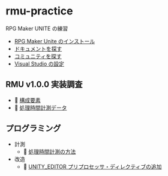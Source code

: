 # rmu-practice

RPG Maker UNITE の練習

* [RPG Maker Unite のインストール](./docs/install-rmu.md)
* [ドキュメントを探す](./docs/documents.md)
* [コミュニティを探す](./docs/community-o1o0.md)
* [Visual Studio の設定](./docs/visual-studio-o1o0.md)

## RMU v1.0.0 実装調査

* 📄 [構成要素](./docs/components.md)
* 📁 [処理時間計測データ](./data/stopwatch)

## プログラミング

* 計測
    * 📄 [処理時間計測の方法](./docs/processing-time-measurement-method.md)
* 改造
    * 📄 [UNITY_EDITOR プリプロセッサ・ディレクティブの追加](./docs/remodeling/unity-editor-preprocessor-directive.md)
